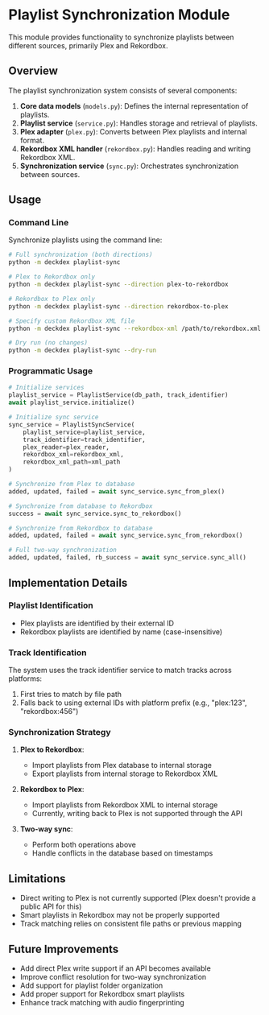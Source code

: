 # Playlist Synchronization Module

This module provides functionality to synchronize playlists between different sources, primarily Plex and Rekordbox.

## Overview

The playlist synchronization system consists of several components:

1. **Core data models** (`models.py`): Defines the internal representation of playlists.
2. **Playlist service** (`service.py`): Handles storage and retrieval of playlists.
3. **Plex adapter** (`plex.py`): Converts between Plex playlists and internal format.
4. **Rekordbox XML handler** (`rekordbox.py`): Handles reading and writing Rekordbox XML.
5. **Synchronization service** (`sync.py`): Orchestrates synchronization between sources.

## Usage

### Command Line

Synchronize playlists using the command line:

```bash
# Full synchronization (both directions)
python -m deckdex playlist-sync

# Plex to Rekordbox only
python -m deckdex playlist-sync --direction plex-to-rekordbox

# Rekordbox to Plex only
python -m deckdex playlist-sync --direction rekordbox-to-plex

# Specify custom Rekordbox XML file
python -m deckdex playlist-sync --rekordbox-xml /path/to/rekordbox.xml

# Dry run (no changes)
python -m deckdex playlist-sync --dry-run
```

### Programmatic Usage

```python
# Initialize services
playlist_service = PlaylistService(db_path, track_identifier)
await playlist_service.initialize()

# Initialize sync service
sync_service = PlaylistSyncService(
    playlist_service=playlist_service,
    track_identifier=track_identifier,
    plex_reader=plex_reader,
    rekordbox_xml=rekordbox_xml,
    rekordbox_xml_path=xml_path
)

# Synchronize from Plex to database
added, updated, failed = await sync_service.sync_from_plex()

# Synchronize from database to Rekordbox
success = await sync_service.sync_to_rekordbox()

# Synchronize from Rekordbox to database
added, updated, failed = await sync_service.sync_from_rekordbox()

# Full two-way synchronization
added, updated, failed, rb_success = await sync_service.sync_all()
```

## Implementation Details

### Playlist Identification

- Plex playlists are identified by their external ID
- Rekordbox playlists are identified by name (case-insensitive)

### Track Identification

The system uses the track identifier service to match tracks across platforms:

1. First tries to match by file path
2. Falls back to using external IDs with platform prefix (e.g., "plex:123", "rekordbox:456")

### Synchronization Strategy

1. **Plex to Rekordbox**:
   - Import playlists from Plex database to internal storage
   - Export playlists from internal storage to Rekordbox XML

2. **Rekordbox to Plex**:
   - Import playlists from Rekordbox XML to internal storage
   - Currently, writing back to Plex is not supported through the API

3. **Two-way sync**:
   - Perform both operations above
   - Handle conflicts in the database based on timestamps

## Limitations

- Direct writing to Plex is not currently supported (Plex doesn't provide a public API for this)
- Smart playlists in Rekordbox may not be properly supported
- Track matching relies on consistent file paths or previous mapping

## Future Improvements

- Add direct Plex write support if an API becomes available
- Improve conflict resolution for two-way synchronization
- Add support for playlist folder organization
- Add proper support for Rekordbox smart playlists
- Enhance track matching with audio fingerprinting